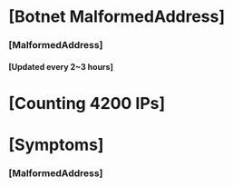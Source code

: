# [Botnet MalformedAddress]
### [MalformedAddress]
#### [Updated every 2~3 hours]

# [Counting 4200 IPs]

# [Symptoms] 
###   [MalformedAddress]
